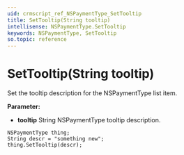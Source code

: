 ```yaml
---
uid: crmscript_ref_NSPaymentType_SetTooltip
title: SetTooltip(String tooltip)
intellisense: NSPaymentType.SetTooltip
keywords: NSPaymentType, SetTooltip
so.topic: reference
---
```


# SetTooltip(String tooltip)

Set the tooltip description for the NSPaymentType list item.

**Parameter:** 
 - **tooltip** String NSPaymentType tooltip description.

```crmscript
NSPaymentType thing;
String descr = "something new";
thing.SetTooltip(descr);
```

